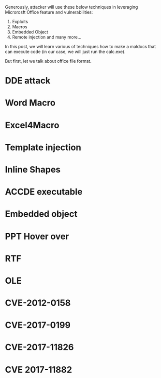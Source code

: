 Generously, attacker will use these below techniques in leveraging Microrosft Office feature and vulnerabilities:
1. Exploits
2. Macros
3. Embedded Object
4. Remote injection
and many more...

In this post, we will learn various of techniques how to make a maldocs that can execute code (in our case, we will just run the calc.exe).

But first, let we talk about office file format.



# DDE attack

# Word Macro

# Excel4Macro

# Template injection

# Inline Shapes

# ACCDE executable

# Embedded object

# PPT Hover over

# RTF

# OLE 

# CVE-2012-0158

# CVE-2017-0199

# CVE-2017-11826

# CVE 2017-11882
